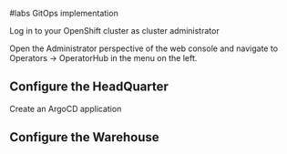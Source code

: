 #labs GitOps implementation

Log in to your OpenShift cluster as cluster administrator

Open the Administrator perspective of the web console and navigate to Operators → OperatorHub in the menu on the left.

## Configure the HeadQuarter

Create an ArgoCD application

## Configure the Warehouse
